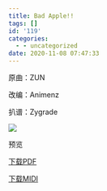 ```yaml
---
title: Bad Apple!!
tags: []
id: '119'
categories:
  - - uncategorized
date: 2020-11-08 07:47:33
---
```


原曲：ZUN

改编：Animenz

扒谱：Zygrade

![](https://animenz.anotia.top/wp-content/uploads/2020/11/badapple-724x1024.png)

预览

[下载PDF](https://animenz.anotia.top/wp-content/uploads/2020/11/Bad-Apple.pdf)

[下载MIDI](https://animenz.anotia.top/wp-content/uploads/2020/11/Bad-Apple.mid)